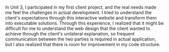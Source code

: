 In Unit 3, I participated in my first client project, and the real needs made me feel the challenges in actual development. I tried to understand the client's expectations through this interactive website and transform them into executable solutions. Through this experience, I realized that it might be difficult for me to understand the web design that the client wanted to achieve through the client's unilateral explanation, so frequent communication between the two parties is required in actual application, but I also realized that there is room for improvement in my code structure.